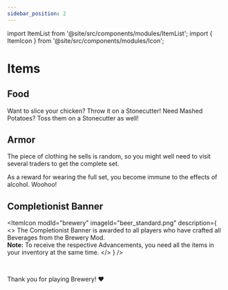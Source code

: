 ```yaml
---
sidebar_position: 2
---
```


import ItemList from '@site/src/components/modules/ItemList';
import { ItemIcon } from '@site/src/components/modules/Icon';

# Items
## Food
<ItemIcon modId="brewery" imageId="pretzel.png" description="What would the Brewfest be without food? There is a variety of food inspired by the Bavarian Oktoberfest. Most of it can be easily made in the Smoker. For others, one must get a bit more creative." />

Want to slice your chicken? Throw it on a Stonecutter!
Need Mashed Potatoes? Toss them on a Stonecutter as well!

## Armor
<ItemIcon modId="brewery" imageId="brewfest_hat.png" description="And of course, everyone attending the Brewfest should be properly dressed. The corresponding clothing can be obtained from a Bartender Villager. This villager uses a Barblock as a workstation." />

The piece of clothing he sells is random, so you might well need to visit several traders to get the complete set.

As a reward for wearing the full set, you become immune to the effects of alcohol. Woohoo!

## Completionist Banner
<ItemIcon
    modId="brewery"
    imageId="beer_standard.png"
    description={
        <>
            The Completionist Banner is awarded to all players who have crafted all Beverages from the Brewery Mod.
            <br />
            <strong>Note:</strong> To receive the respective Advancements, you need all the items in your inventory at the same time.
        </>
    }
/>

<br />

Thank you for playing Brewery! ❤️
